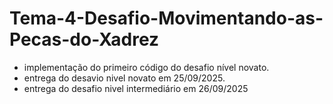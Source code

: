 # Tema-4-Desafio-Movimentando-as-Pecas-do-Xadrez
- implementação do primeiro código do desafio nível novato.
- entrega do desavio nivel novato em 25/09/2025.
- entrega do desafio nivel intermediário em 26/09/2025